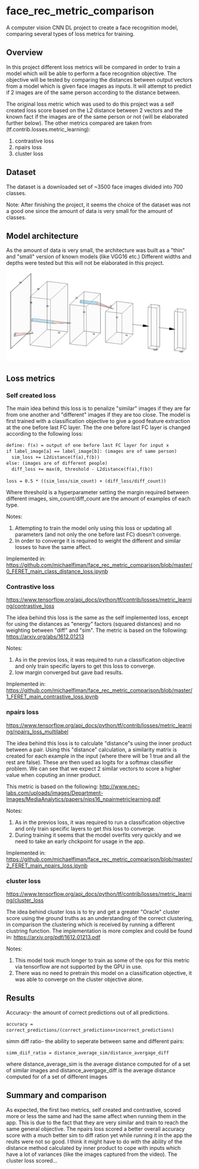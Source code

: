 # face_rec_metric_comparison
A computer vision CNN DL project to create a face recognition model, comparing several types of loss metrics for training.

## Overview
In this project different loss metrics will be compared in order to train a model which will be able to perform a face recognition objective.
The objective will be tested by comparing the distances between output vectors from a model which is given face images as inputs. It will attempt to predict if 2 images are of the same person according to the distance between.

The original loss metric which was used to do this project was a self created loss score based on the L2 distance between 2 vectors and the known fact if the images are of the same person or not (will be elaborated further below).
The other metrics compared are taken from (tf.contrib.losses.metric_learning):
1. contrastive loss
2. npairs loss
3. cluster loss

## Dataset
The dataset is a downloaded set of ~3500 face images divided into 700 classes.

Note: After finishing the project, it seems the choice of the dataset was not a good one since the amount of data is very small for the amount of classes.

## Model architecture
As the amount of data is very small, the architecture was built as a "thin" and "small" version of known models (like VGG16 etc.)
Different widths and depths were tested but this will not be elaborated in this project.
![alt text](https://github.com/michaelfiman/face_rec_metric_comparison/blob/master/face_rec_arch.PNG?raw=true)

## Loss metrics

### Self created loss
The main idea behind this loss is to penalize "similar" images if they are far from one another and "different" images if they are too close.
The model is first trained with a classification objective to give a good feature extraction at the one before last FC layer.
The the one before last FC layer is changed according to the following loss:
```
define: f(x) = output of one before last FC layer for input x
if label_image[a] == label_image[b]: (images are of same person)
  sim_loss += L2distance(f(a),f(b))
else: (images are of different people)
  diff_loss += max(0, threshold - L2distance(f(a),f(b))

loss = 0.5 * ((sim_loss/sim_count) + (diff_loss/diff_count))
```
Where threshold is a hyperparameter setting the margin required between different images, sim_count/diff_count are the amount of examples of each type.

Notes:
  1. Attempting to train the model only using this loss or updating all parameters (and not only the one before last FC) doesn't converge.
  2. In order to converge it is required to weight the different and similar losses to have the same affect.
  
Implemented in:
https://github.com/michaelfiman/face_rec_metric_comparison/blob/master/0_FERET_main_class_distance_loss.ipynb
  
### Contrastive loss
https://www.tensorflow.org/api_docs/python/tf/contrib/losses/metric_learning/contrastive_loss

The idea behind this loss is the same as the self implemented loss, except for using the distances as "energy" factors (squared distances) and no weighting between "diff" and "sim".
The metric is based on the followiing: https://arxiv.org/abs/1612.01213

Notes:
  1. As in the previos loss, it was required to run a classification objective and only train specific layers to get this loss to converge.
  2. low margin converged but gave bad results.

Implemented in:
https://github.com/michaelfiman/face_rec_metric_comparison/blob/master/1_FERET_main_contrastive_loss.ipynb


### npairs loss
https://www.tensorflow.org/api_docs/python/tf/contrib/losses/metric_learning/npairs_loss_multilabel

The idea behind this loss is to calculate "distance"s using the inner product between a pair.
Using this "distance" calculation, a similarity matrix is created for each example in the input (where there will be 1 true and all the rest are false).
These are then used as logits for a softmax classifier problem. We can see that we expect 2 similar vectors to score a higher value when coputing an inner product.

This metric is based on the following: http://www.nec-labs.com/uploads/images/Department-Images/MediaAnalytics/papers/nips16_npairmetriclearning.pdf

Notes:
  1. As in the previos loss, it was required to run a classification objective and only train specific layers to get this loss to converge.
  2. During training it seems that the model overfits very quickly and we need to take an early chckpoint for usage in the app.

Implemented in:
https://github.com/michaelfiman/face_rec_metric_comparison/blob/master/2_FERET_main_npairs_loss.ipynb

### cluster loss
https://www.tensorflow.org/api_docs/python/tf/contrib/losses/metric_learning/cluster_loss

The idea behind cluster loss is to try and get a greater "Oracle" cluster score using the ground truths as an understanding of the correct clustering, in comparison the clustering which is received by running a different clustring function.
The implementation is more complex and could be found in: https://arxiv.org/pdf/1612.01213.pdf

Notes:
  1. This model took much longer to train as some of the ops for this metric via tensorflow are not supported by the GPU in use.
  2. There was no need to pretrain this model on a classification objective, it was able to converge on the cluster objective alone.

## Results
Accuracy- the amount of correct predictions out of all predictions.
```
accuracy = correct_predictions/(correct_predictions+incorrect_predictions)
```
simm diff ratio- the ability to seperate between same and different pairs:
```
simm_diif_ratio = distance_average_sim/distance_avergage_diff
```
where distance_average_sim is the average distance computed for of a set of similar images
and distance_avergage_diff is the average distance computed for of a set of different images


## Summary and comparison
As expected, the first two metrics, self created and contrastive, scored more or less the same and had the same affect when running them in the app. This is due to the fact that they are very similar and train to reach the same general objective.
The npairs loss scored a better overall accuracy score with a much better sim to diff ration yet while running it in the app the reults were not so good. I think it might have to do with the ability of the distance method calculated by inner product to cope with inputs which have a lot of variances (like the images captured from the video).
The cluster loss scored...


